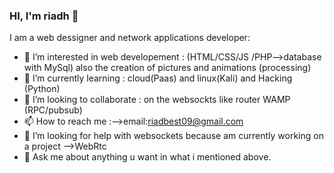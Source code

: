 ### HI, I'm riadh 👋



I am a web dessigner and network applications developer:

- 👀 I’m interested in web developement : (HTML/CSS/JS /PHP-->database with MySql) also the creation of pictures and animations (processing)
- 🌱 I’m currently learning : cloud(Paas) and linux(Kali) and Hacking (Python)
- 💞️ I’m looking to collaborate : on the websockts like router WAMP (RPC/pubsub)
- 📫 How to reach me :-->email:riadbest09@gmail.com
- 🤔 I’m looking for help with websockets because am currently working on a project -->WebRtc 
- 💬 Ask me about anything u want in what i mentioned above.

